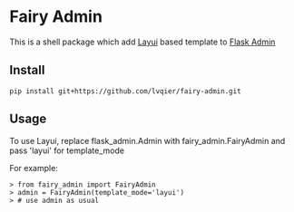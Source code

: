 # Fairy Admin

This is a shell package which add [Layui](https://www.layui.com/) based template to [Flask Admin](https://github.com/flask-admin/flask-admin)


## Install

```
pip install git+https://github.com/lvqier/fairy-admin.git
```

## Usage

To use Layui, replace flask_admin.Admin with fairy_admin.FairyAdmin and pass 'layui' for template_mode

For example:
```
> from fairy_admin import FairyAdmin
> admin = FairyAdmin(template_mode='layui')
> # use admin as usual

```
